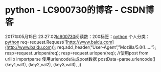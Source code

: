 # python - LC900730的博客 - CSDN博客
2017年05月15日 23:27:02[lc900730](https://me.csdn.net/LC900730)阅读数：200标签：[python](https://so.csdn.net/so/search/s.do?q=python&t=blog)
个人分类：[python](https://blog.csdn.net/LC900730/article/category/6832717)
req=request.Request(‘[http://www.baidu.com](http://www.baidu.com)); 
req.add_header(“User-Agent”,”Mozilla/5.0()…..”); 
resp=request.urlopen(req); 
resp=request.urlopen(req); 
//使用post 
from urllib importparse 
使用urlencode生成post数据 
postData=parse.urlencode([ 
(key1,val1), 
(key2,val2), 
(key3,val3), 
])
